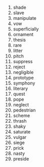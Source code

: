 1. shade
2. slave
3. manipulate
4. vow
5. superficially
6. ornament
7. thesis
8. rare
9. litter
10. pitch
11. suppress
12. reject
13. negligible
14. prototype
15. symphony
16. literary
17. quest
18. pope
19. neglect
20. pedestrian
21. scheme
22. thrash
23. shaky
24. saturate
25. vulgar
26. siege
27. prick
28. nasty
29. preside